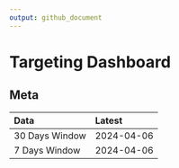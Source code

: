 ```yaml
---
output: github_document
---
```


# Targeting Dashboard



## Meta


|Data           |Latest     |
|:--------------|:----------|
|30 Days Window |2024-04-06 |
|7 Days Window  |2024-04-06 |
